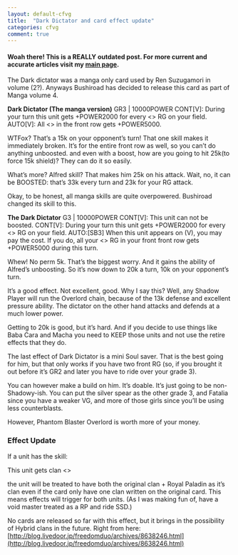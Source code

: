 ```yaml
---
layout: default-cfvg
title:  "Dark Dictator and card effect update"
categories: cfvg
comment: true
---
```

####  Woah there! This is a REALLY outdated post. For more current and accurate articles visit my [main page](/cfvg).

The Dark dictator was a manga only card used by Ren Suzugamori in volume (2?). Anyways Bushiroad has decided to release this card as part of Manga volume 4.

**Dark Dictator (The manga version)**
GR3 | 10000POWER
CONT[V]: During your turn this unit gets +POWER2000 for every <<Shadow Paladin>> RG on your field.
AUTO[V]: All <<Shadow Paladin>> in the front row gets +POWER5000.

<!-- more -->

WTFox? That’s a 15k on your opponent’s turn! That one skill makes it immediately broken. It’s for the entire front row as well, so you can’t do anything unboosted. and even with a boost, how are you going to hit 25k(to force 15k shield)? They can do it so easily.

What’s more? Alfred skill? That makes him 25k on his attack. Wait, no, it can be BOOSTED: that’s 33k every turn and 23k for your RG attack.

Okay, to be honest, all manga skills are quite overpowered. Bushiroad changed its skill to this.

**The Dark Dictator**
G3 | 10000POWER
CONT[V]: This unit can not be boosted.
CONT[V]: During your turn this unit gets +POWER2000 for every <<Shadow Paladin>> RG on your field.
AUTO:[SB3] When this unit appears on (V), you may pay the cost. If you do, all your <<Shadow Paladin>> RG in your front front row gets +POWER5000 during this turn.

Whew! No perm 5k. That’s the biggest worry. And it gains the ability of Alfred’s unboosting. So it’s now down to 20k a turn, 10k on your opponent’s turn.

It’s a good effect. Not excellent, good. Why I say this? Well, any Shadow Player will run the Overlord chain, because of the 13k defense and excellent pressure ability.  The dictator on the other hand attacks and defends at a much lower power.

Getting to 20k is good, but it’s hard. And if you decide to use things like Baba Cara and Macha you need to KEEP those units and not use the retire effects that they do.

The last effect of Dark Dictator is a mini Soul saver. That is the best going for him, but that only works if you have two front RG (so, if you brought it out before it’s GR2 and later you have to ride over your grade 3).

You can however make a build on him. It’s doable. It’s just going to be non-Shadowy-ish. You can put the silver spear as the other grade 3, and Fatalia since you have a weaker VG, and more of those girls since you’ll be using less counterblasts.

However, Phantom Blaster Overlord is worth more of your money.

### Effect Update
If a unit has the skill:
 
This unit gets clan <<Royal Paladin>>
 
the unit will be treated to have both the  original clan + Royal Paladin as it’s clan even if the card only have one clan written on the original card. This means effects will trigger for both units. (As I was making fun of, have a void master treated as a RP and ride SSD.)
 
No cards are released so far with this effect, but it brings in the possibility of Hybrid clans in the future.
Right from here: [http://blog.livedoor.jp/freedomduo/archives/8638246.html](http://blog.livedoor.jp/freedomduo/archives/8638246.html)